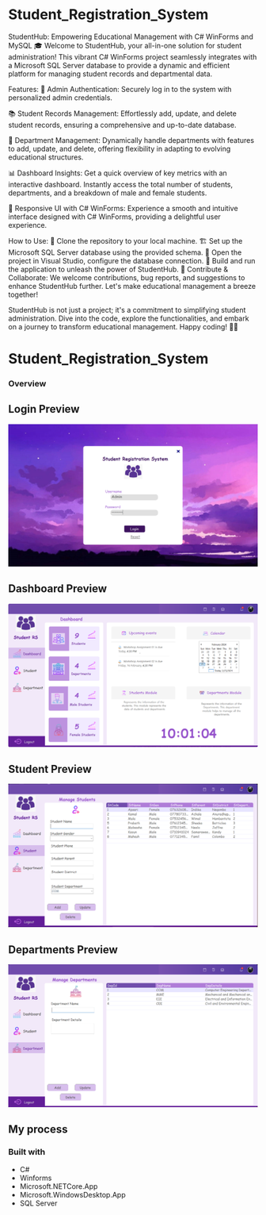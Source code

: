 # Student_Registration_System

StudentHub: Empowering Educational Management with C# WinForms and MySQL 🎓
Welcome to StudentHub, your all-in-one solution for student administration! This vibrant C# WinForms project seamlessly integrates with a Microsoft SQL Server database to provide a dynamic and efficient platform for managing student records and departmental data.

Features:
🔐 Admin Authentication: Securely log in to the system with personalized admin credentials.

📚 Student Records Management: Effortlessly add, update, and delete student records, ensuring a comprehensive and up-to-date database.

🏢 Department Management: Dynamically handle departments with features to add, update, and delete, offering flexibility in adapting to evolving educational structures.

📊 Dashboard Insights: Get a quick overview of key metrics with an interactive dashboard. Instantly access the total number of students, departments, and a breakdown of male and female students.

🚀 Responsive UI with C# WinForms: Experience a smooth and intuitive interface designed with C# WinForms, providing a delightful user experience.

How to Use:
🔄 Clone the repository to your local machine.
🏗 Set up the Microsoft SQL Server database using the provided schema.
🔧 Open the project in Visual Studio, configure the database connection.
🚀 Build and run the application to unleash the power of StudentHub.
🤝 Contribute & Collaborate: We welcome contributions, bug reports, and suggestions to enhance StudentHub further. Let's make educational management a breeze together!

StudentHub is not just a project; it's a commitment to simplifying student administration. Dive into the code, explore the functionalities, and embark on a journey to transform educational management. Happy coding! 🚀✨

# Student_Registration_System

### Overview

## Login Preview

![](./screenshots/Login.png)

## Dashboard Preview

![](./screenshots/Dashboard.png)

## Student Preview

![](./screenshots/StudentPage.png)

## Departments Preview

![](./screenshots/DepartmentsPage.png)

## My process

### Built with

- C#
- Winforms
- Microsoft.NETCore.App
- Microsoft.WindowsDesktop.App
- SQL Server


